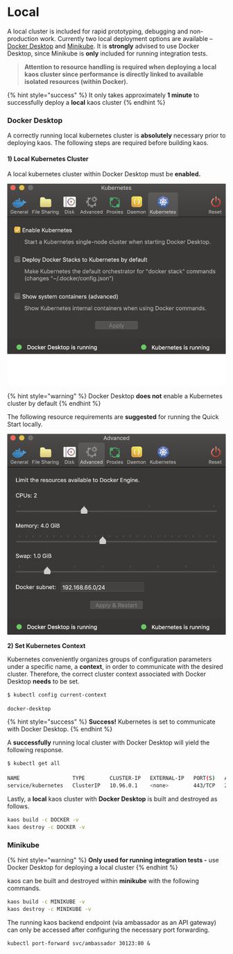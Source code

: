 # Local

A local cluster is included for rapid prototyping, debugging and non-production work. Currently two local deployment options are available – [Docker Desktop](https://docs.docker.com/docker-for-mac/#kubernetes) and [Minikube](https://kubernetes.io/docs/setup/learning-environment/minikube/). It is **strongly** advised to use Docker Desktop, since Minikube is **only** included for running integration tests.

> **Attention to resource handling is required when deploying a local kaos cluster since performance is directly linked to available isolated resources \(within Docker\).**

{% hint style="success" %}
It only takes approximately **1 minute** to successfully deploy a **local** kaos cluster
{% endhint %}

### Docker Desktop

A correctly running local kubernetes cluster is **absolutely** necessary prior to deploying kaos. The following steps are required before building kaos.

#### 1\) Local Kubernetes Cluster

A local kubernetes cluster within Docker Desktop must be **enabled.**

![](../../.gitbook/assets/image%20%2840%29.png)

{% hint style="warning" %}
Docker Desktop **does not** enable a Kubernetes cluster by default
{% endhint %}

The following resource requirements are **suggested** for running the Quick Start locally.

![](../../.gitbook/assets/image%20%2824%29.png)

**2\) Set Kubernetes Context**

Kubernetes conveniently organizes groups of configuration parameters under a specific name, a **context**, in order to communicate with the desired cluster. Therefore, the correct cluster context associated with Docker Desktop **needs** to be set.

```text
$ kubectl config current-context

docker-desktop
```

{% hint style="success" %}
**Success!** Kubernetes is set to communicate with Docker Desktop.
{% endhint %}

A **successfully** running local cluster with Docker Desktop will yield the following response.

```bash
$ kubectl get all

NAME                 TYPE        CLUSTER-IP   EXTERNAL-IP   PORT(S)   AGE
service/kubernetes   ClusterIP   10.96.0.1    <none>        443/TCP   2m
```

Lastly, a **local** kaos cluster with **Docker Desktop** is built and destroyed as follows.

```bash
kaos build -c DOCKER -v
kaos destroy -c DOCKER -v
```

### Minikube

{% hint style="warning" %}
**Only used for running integration tests -** use Docker Desktop for deploying a local cluster
{% endhint %}

kaos can be built and destroyed within **minikube** with the following commands.

```bash
kaos build -c MINIKUBE -v
kaos destroy -c MINIKUBE -v
```

The running kaos backend endpoint \(via ambassador as an API gateway\) can only be accessed after configuring the necessary port forwarding.

```text
kubectl port-forward svc/ambassador 30123:80 &
```

